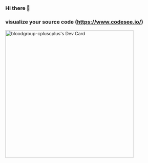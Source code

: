 ### Hi there 👋

### visualize your source code (https://www.codesee.io/)

<a href="https://app.daily.dev/bloodgroup-cplusplus"><img src="https://api.daily.dev/devcards/32186d6e05074119b502534ab765e070.png?r=93x" width="400" alt="bloodgroup-cpluscplus's Dev Card"/></a>

<!--
**bloodgroup-cplusplus/bloodgroup-cplusplus** is a ✨ _special_ ✨ repository because its `README.md` (this file) appears on your GitHub profile.

Here are some ideas to get you started:

- 🔭 I’m currently working on ...
- 🌱 I’m currently learning ...
- 👯 I’m looking to collaborate on ...
- 🤔 I’m looking for help with ...
- 💬 Ask me about ...
- 📫 How to reach me: ...
- 😄 Pronouns: ...
- ⚡ Fun fact: ...
-->
